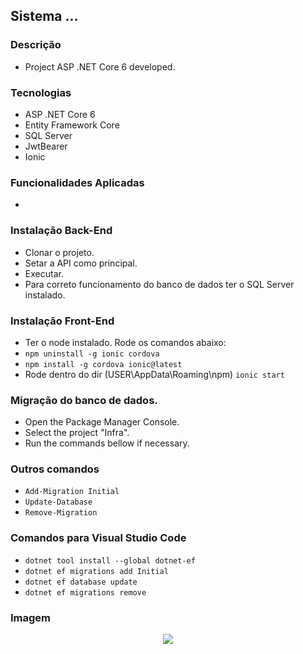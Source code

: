 ## Sistema ...

### Descrição
- Project ASP .NET Core 6 developed.

### Tecnologias
- ASP .NET Core 6
- Entity Framework Core
- SQL Server
- JwtBearer
- Ionic

### Funcionalidades Aplicadas

-

### Instalação Back-End

- Clonar o projeto.
- Setar a API como principal.
- Executar.
- Para correto funcionamento do banco de dados ter o SQL Server instalado.

### Instalação Front-End
- Ter o node instalado.
Rode os comandos abaixo:
- `npm uninstall -g ionic cordova`
- `npm install -g cordova ionic@latest`
- Rode dentro do dir (USER\AppData\Roaming\npm) `ionic start` 

### Migração do banco de dados.
- Open the Package Manager Console.
- Select the project "Infra".
- Run the commands bellow if necessary.

### Outros comandos
- `Add-Migration Initial`
- `Update-Database`
- `Remove-Migration`

### Comandos para Visual Studio Code
- `dotnet tool install --global dotnet-ef`
- `dotnet ef migrations add Initial`
- `dotnet ef database update`
- `dotnet ef migrations remove`

### Imagem

<p align="center">
  <img src="https://github.com/eduardotks/c_sharp_video_ddd_ionic_3/blob/main/Project.Api/wwwroot/images/Capa.jpg">
</p>

